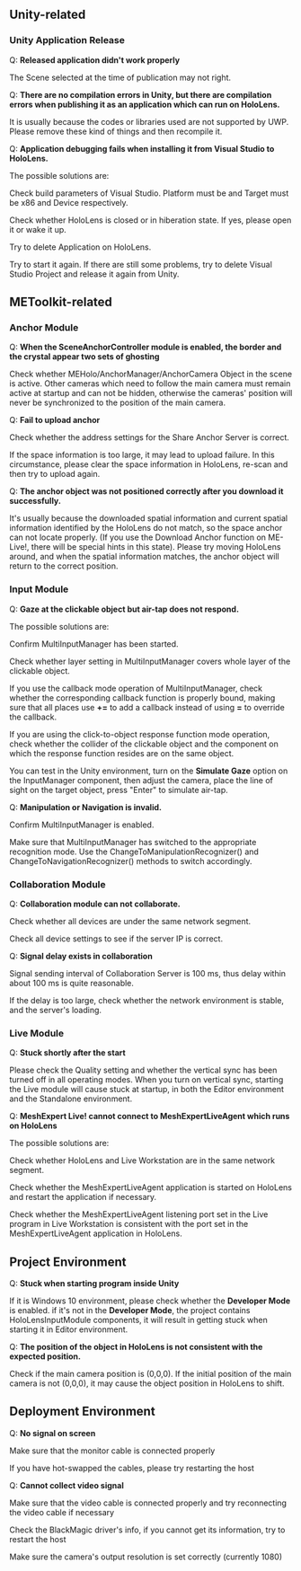 ## Unity-related
### Unity Application Release
Q: **Released application didn't work properly**

The Scene selected at the time of publication may not right.

Q: **There are no compilation errors in Unity, but there are compilation errors when publishing it as an application which can run on HoloLens.**

It is usually because the codes or libraries used are not supported by UWP. Please remove these kind of things and then recompile it.

Q: **Application debugging fails when installing it from Visual Studio to HoloLens.**

The possible solutions are:

Check build parameters of Visual Studio. Platform must be and Target must be x86 and Device respectively.

Check whether HoloLens is closed or in hiberation state. If yes, please open it or wake it up.

Try to delete Application on HoloLens.

Try to start it again. If there are still some problems, try to delete Visual Studio Project and release it again from Unity.

## METoolkit-related
### Anchor Module
Q: **When the SceneAnchorController module is enabled, the border and the crystal appear two sets of ghosting**

Check whether MEHolo/AnchorManager/AnchorCamera Object in the scene is active. Other cameras which need to follow the main camera must remain active at startup and can not be hidden, otherwise the cameras' position will never be synchronized to the position of the main camera.

Q: **Fail to upload anchor**

Check whether the address settings for the Share Anchor Server is correct.

If the space information is too large, it may lead to upload failure. In this circumstance, please clear the space information in HoloLens, re-scan and then try to upload again.

Q: **The anchor object was not positioned correctly after you download it successfully.**

It's usually because the downloaded spatial information and current spatial information identified by the HoloLens do not match, so the space anchor can not locate properly. (If you use the Download Anchor function on ME-Live!, there will be special hints in this state). Please try moving HoloLens around, and when the spatial information matches, the anchor object will return to the correct position.

### Input Module
Q: **Gaze at the clickable object but air-tap does not respond.**

The possible solutions are:

Confirm MultiInputManager has been started.

Check whether layer setting in MultiInputManager covers whole layer of the clickable object.
 
If you use the callback mode operation of MultiInputManager, check whether the corresponding callback function is properly bound, making sure that all places use **+=** to add a callback instead of using **=** to override the callback.

If you are using the click-to-object response function mode operation, check whether the collider of the clickable object and the component on which the response function resides are on the same object.

You can test in the Unity environment, turn on the **Simulate Gaze** option on the InputManager component, then adjust the camera, place the line of sight on the target object, press "Enter" to simulate air-tap.

Q: **Manipulation or Navigation is invalid.**

Confirm MultiInputManager is enabled.

Make sure that MultiInputManager has switched to the appropriate recognition mode. Use the ChangeToManipulationRecognizer() and ChangeToNavigationRecognizer() methods to switch accordingly.

### Collaboration Module
Q: **Collaboration module can not collaborate.**

Check whether all devices are under the same network segment.

Check all device settings to see if the server IP is correct.

Q: **Signal delay exists in collaboration**

Signal sending interval of Collaboration Server is 100 ms, thus delay within about 100 ms is quite reasonable.

If the delay is too large, check whether the network environment is stable, and the server's loading.

### Live Module
Q: **Stuck shortly after the start**

Please check the Quality setting and whether the vertical sync has been turned off in all operating modes. When you turn on vertical sync, starting the Live module will cause stuck at startup, in both the Editor environment and the Standalone environment.

Q: **MeshExpert Live! cannot connect to MeshExpertLiveAgent which runs on HoloLens**

The possible solutions are:

Check whether HoloLens and Live Workstation are in the same network segment.

Check whether the MeshExpertLiveAgent application is started on HoloLens and restart the application if necessary.

Check whether the MeshExpertLiveAgent listening port set in the Live program in Live Workstation is consistent with the port set in the MeshExpertLiveAgent application in HoloLens.

## Project Environment
Q: **Stuck when starting program inside Unity**

If it is Windows 10 environment, please check whether the **Developer Mode** is enabled. 
if it's not in the **Developer Mode**, the project contains HoloLensInputModule components, it will result in getting stuck when starting it in Editor environment.

Q: **The position of the object in HoloLens is not consistent with the expected position.**

Check if the main camera position is (0,0,0). If the initial position of the main camera is not (0,0,0), it may cause the object position in HoloLens to shift.

## Deployment Environment

Q: **No signal on screen**

Make sure that the monitor cable is connected properly

If you have hot-swapped the cables, please try restarting the host

Q: **Cannot collect video signal**

Make sure that the video cable is connected properly and try reconnecting the video cable if necessary

Check the BlackMagic driver's info, if you cannot get its information, try to restart the host

Make sure the camera's output resolution is set correctly (currently 1080)
